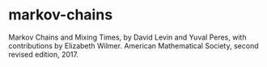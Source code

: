 # markov-chains
Markov Chains and Mixing Times, by David Levin and Yuval Peres, with contributions by Elizabeth Wilmer. American Mathematical Society, second revised edition, 2017.
